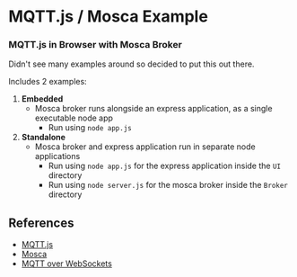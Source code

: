 # MQTT.js / Mosca Example
### MQTT.js in Browser with Mosca Broker

Didn't see many examples around so decided to put this out there.

Includes 2 examples:

1. **Embedded**
    * Mosca broker runs alongside an express application, as a single executable node app  
      * Run using `node app.js`
2. **Standalone**
    * Mosca broker and express application run in separate node applications
      * Run using `node app.js` for the express application inside the `UI` directory
      * Run using `node server.js` for the mosca broker inside the `Broker` directory

## References
* [MQTT.js](https://www.npmjs.com/package/mqtt)
* [Mosca](https://www.npmjs.com/package/mosca)
* [MQTT over WebSockets](https://github.com/mcollina/mosca/wiki/MQTT-over-Websockets)